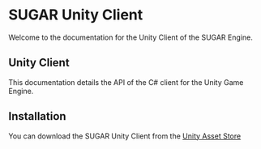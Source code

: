 # SUGAR Unity Client

Welcome to the documentation for the Unity Client of the SUGAR Engine.

## Unity Client

This documentation details the API of the C# client for the Unity Game Engine.

## Installation

You can download the SUGAR Unity Client from the [Unity Asset Store](https://www.assetstore.unity3d.com/#!/content/107078)